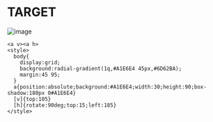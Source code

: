 # TARGET

![image](https://github.com/user-attachments/assets/50b98f48-c278-4a1e-abe3-fb7cc4fe62a7)

```
<a v><a h>
<style>
  body{
    display:grid;
    background:radial-gradient(1q,#A1E6E4 45px,#6D62BA);
    margin:45 95;
  }
  a{position:absolute;background:#A1E6E4;width:30;height:90;box-shadow:180px 0#A1E6E4}
  [v]{top:105}
  [h]{rotate:90deg;top:15;left:185}
</style>
```
